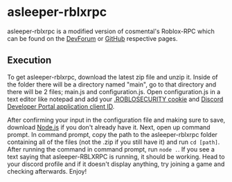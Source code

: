 # asleeper-rblxrpc
asleeper-rblxrpc is a modified version of cosmental's Roblox-RPC which can be found on the [DevForum](https://devforum.roblox.com/t/roblox-rpc-roblox-rich-presence-for-discord/2047129) or [GitHub](https://github.com/Cosmental/Roblox-RPC#readme) respective pages.

## Execution
To get asleeper-rblxrpc, download the latest zip file and unzip it. Inside of the folder there will be a directory named "main", go to that directory and there will be 2 files; main.js and configuration.js. Open configuration.js in a text editor like notepad and add your [.ROBLOSECURITY cookie](https://chrome.google.com/webstore/detail/editthiscookie/fngmhnnpilhplaeedifhccceomclgfbg/related) and [Discord Developer Portal application client ID](https://support.heateor.com/discord-client-id-discord-client-secret/).

After confirming your input in the configuration file and making sure to save, download [Node.js](https://nodejs.org/en) if you don't already have it. Next, open up command prompt. In command prompt, copy the path to the asleeper-rblxrpc folder containing all of the files (not the .zip if you still have it) and run `cd [path]`. After running the command in command prompt, run `node .`. If you see a text saying that asleeper-RBLXRPC is running, it should be working. Head to your discord profile and if it doesn't display anything, try joining a game and checking afterwards. Enjoy!
